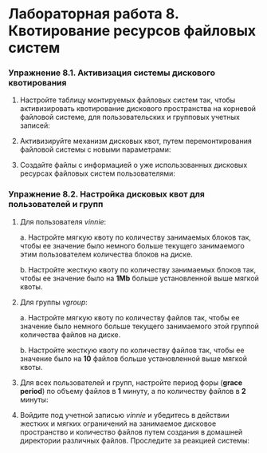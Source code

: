# Лабораторная работа 8. Квотирование ресурсов файловых систем
### Упражнение 8.1. Активизация системы дискового квотирования
1. Настройте таблицу монтируемых файловых систем так, чтобы активизировать квотирование дискового пространства на корневой файловой системе, для пользовательских и групповых учетных записей:
   
2. Активизируйте механизм дисковых квот, путем перемонтирования файловой системы c новыми параметрами:
   
3. Создайте файлы с информацией о уже использованных дисковых ресурсах файловых систем пользователями:
   
### Упражнение 8.2. Настройка дисковых квот для пользователей и групп
1. Для пользователя *vinnie*:
    
    a. Настройте мягкую квоту по количеству занимаемых блоков так, чтобы ее значение было немного больше текущего занимаемого этим пользователем количества блоков на диске.

    b. Настройте жесткую квоту по количеству занимаемых блоков так, чтобы ее значение было на **1Mb** больше установленной выше мягкой квоты.

2. Для группы *vgroup*:
    
    a. Настройте мягкую квоту по количеству файлов так, чтобы ее значение было немного больше текущего занимаемого этой группой количества файлов на диске.
    
    b. Настройте жесткую квоту по количеству файлов так, чтобы ее значение было на **10** файлов больше установленной выше мягкой квоты.
    
3. Для всех пользователей и групп, настройте период форы (**grace period**) по объему файлов в **1** минуту, а по количеству файлов в **2** минуты:
   
4. Войдите под учетной записью *vinnie* и убедитесь в действии жестких и мягких ограничений на занимаемое дисковое пространство и количество файлов путем создания в домашней директории различных файлов. Проследите за реакцией системы: